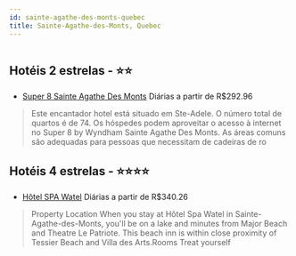 ```yaml
---
id: sainte-agathe-des-monts-quebec
title: Sainte-Agathe-des-Monts, Quebec
---
```


<center><img src="https://assets.cosmos-data.com/1/008c18246c6c0534756d30b4875252d4/370957.jpg" alt="" /></center>


## Hotéis 2 estrelas - ⭐️⭐️

-    [Super 8 Sainte Agathe Des Monts](https://www.hurb.com/hoteis/sainte-agathe-des-monts/super-8-sainte-agathe-des-monts-JNP-JP813938?cmp=18055) Diárias a partir de R$292.96
   > Este encantador hotel está situado em Ste-Adele. O número total de quartos é de 74. Os hóspedes podem aproveitar o acesso à internet no Super 8 by Wyndham Sainte Agathe Des Monts. As áreas comuns são adequadas para pessoas que necessitam de cadeiras de ro

## Hotéis 4 estrelas - ⭐️⭐️⭐️⭐️

-    [Hôtel SPA Watel](https://www.hurb.com/hoteis/sainte-agathe-des-monts/hotel-spa-watel-JNP-JP140345?cmp=18055) Diárias a partir de R$340.26
   > Property Location When you stay at Hôtel Spa Watel in Sainte-Agathe-des-Monts, you&apos;ll be on a lake and minutes from Major Beach and Theatre Le Patriote. This beach inn is within close proximity of Tessier Beach and Villa des Arts.Rooms Treat yourself
